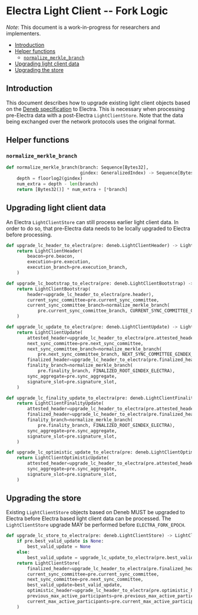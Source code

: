 # Electra Light Client -- Fork Logic

*Note*: This document is a work-in-progress for researchers and implementers.

<!-- mdformat-toc start --slug=github --no-anchors --maxlevel=6 --minlevel=2 -->

- [Introduction](#introduction)
- [Helper functions](#helper-functions)
  - [`normalize_merkle_branch`](#normalize_merkle_branch)
- [Upgrading light client data](#upgrading-light-client-data)
- [Upgrading the store](#upgrading-the-store)

<!-- mdformat-toc end -->

## Introduction

This document describes how to upgrade existing light client objects based on the [Deneb specification](../../deneb/light-client/sync-protocol.md) to Electra. This is necessary when processing pre-Electra data with a post-Electra `LightClientStore`. Note that the data being exchanged over the network protocols uses the original format.

## Helper functions

### `normalize_merkle_branch`

```python
def normalize_merkle_branch(branch: Sequence[Bytes32],
                            gindex: GeneralizedIndex) -> Sequence[Bytes32]:
    depth = floorlog2(gindex)
    num_extra = depth - len(branch)
    return [Bytes32()] * num_extra + [*branch]
```

## Upgrading light client data

An Electra `LightClientStore` can still process earlier light client data. In order to do so, that pre-Electra data needs to be locally upgraded to Electra before processing.

```python
def upgrade_lc_header_to_electra(pre: deneb.LightClientHeader) -> LightClientHeader:
    return LightClientHeader(
        beacon=pre.beacon,
        execution=pre.execution,
        execution_branch=pre.execution_branch,
    )
```

```python
def upgrade_lc_bootstrap_to_electra(pre: deneb.LightClientBootstrap) -> LightClientBootstrap:
    return LightClientBootstrap(
        header=upgrade_lc_header_to_electra(pre.header),
        current_sync_committee=pre.current_sync_committee,
        current_sync_committee_branch=normalize_merkle_branch(
            pre.current_sync_committee_branch, CURRENT_SYNC_COMMITTEE_GINDEX_ELECTRA),
    )
```

```python
def upgrade_lc_update_to_electra(pre: deneb.LightClientUpdate) -> LightClientUpdate:
    return LightClientUpdate(
        attested_header=upgrade_lc_header_to_electra(pre.attested_header),
        next_sync_committee=pre.next_sync_committee,
        next_sync_committee_branch=normalize_merkle_branch(
            pre.next_sync_committee_branch, NEXT_SYNC_COMMITTEE_GINDEX_ELECTRA),
        finalized_header=upgrade_lc_header_to_electra(pre.finalized_header),
        finality_branch=normalize_merkle_branch(
            pre.finality_branch, FINALIZED_ROOT_GINDEX_ELECTRA),
        sync_aggregate=pre.sync_aggregate,
        signature_slot=pre.signature_slot,
    )
```

```python
def upgrade_lc_finality_update_to_electra(pre: deneb.LightClientFinalityUpdate) -> LightClientFinalityUpdate:
    return LightClientFinalityUpdate(
        attested_header=upgrade_lc_header_to_electra(pre.attested_header),
        finalized_header=upgrade_lc_header_to_electra(pre.finalized_header),
        finality_branch=normalize_merkle_branch(
            pre.finality_branch, FINALIZED_ROOT_GINDEX_ELECTRA),
        sync_aggregate=pre.sync_aggregate,
        signature_slot=pre.signature_slot,
    )
```

```python
def upgrade_lc_optimistic_update_to_electra(pre: deneb.LightClientOptimisticUpdate) -> LightClientOptimisticUpdate:
    return LightClientOptimisticUpdate(
        attested_header=upgrade_lc_header_to_electra(pre.attested_header),
        sync_aggregate=pre.sync_aggregate,
        signature_slot=pre.signature_slot,
    )
```

## Upgrading the store

Existing `LightClientStore` objects based on Deneb MUST be upgraded to Electra before Electra based light client data can be processed. The `LightClientStore` upgrade MAY be performed before `ELECTRA_FORK_EPOCH`.

```python
def upgrade_lc_store_to_electra(pre: deneb.LightClientStore) -> LightClientStore:
    if pre.best_valid_update is None:
        best_valid_update = None
    else:
        best_valid_update = upgrade_lc_update_to_electra(pre.best_valid_update)
    return LightClientStore(
        finalized_header=upgrade_lc_header_to_electra(pre.finalized_header),
        current_sync_committee=pre.current_sync_committee,
        next_sync_committee=pre.next_sync_committee,
        best_valid_update=best_valid_update,
        optimistic_header=upgrade_lc_header_to_electra(pre.optimistic_header),
        previous_max_active_participants=pre.previous_max_active_participants,
        current_max_active_participants=pre.current_max_active_participants,
    )
```
